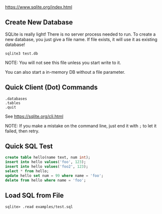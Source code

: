 https://www.sqlite.org/index.html

## Create New Database

SQLite is really light! There is no server process needed to run. To create a new database, you just give a file name. If file exists, it will use it as existing database!

    sqlite3 test.db

NOTE: You will not see this file unless you start write to it.

You can also start a in-memory DB without a file parameter.

## Quick Client (Dot) Commands

```
.databases
.tables
.quit
```

See https://sqlite.org/cli.html

NOTE: If you make a mistake on the command line, just end it with `;` to let it failed, then retry.

## Quick SQL Test

```sql
create table hello(name text, num int);
insert into hello values('foo', 123);
insert into hello values('foo2', 123);
select * from hello;
update hello set num = 99 where name = 'foo';
delete from hello where name = 'foo';
```

## Load SQL from File

    sqlite> .read examples/test.sql
